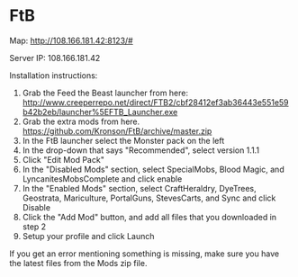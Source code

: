 FtB
===

Map: http://108.166.181.42:8123/#

Server IP: 108.166.181.42

Installation instructions:

1. Grab the Feed the Beast launcher from here: http://www.creeperrepo.net/direct/FTB2/cbf28412ef3ab36443e551e59b42b2eb/launcher%5EFTB_Launcher.exe
2. Grab the extra mods from here. https://github.com/Kronson/FtB/archive/master.zip
3. In the FtB launcher select the Monster pack on the left
4. In the drop-down that says "Recommended", select version 1.1.1
5. Click "Edit Mod Pack"
6. In the "Disabled Mods" section, select SpecialMobs, Blood Magic, and LyncanitesMobsComplete and click enable
7. In the "Enabled Mods" section, select CraftHeraldry, DyeTrees, Geostrata, Mariculture, PortalGuns, StevesCarts, and Sync and click Disable
8. Click the "Add Mod" button, and add all files that you downloaded in step 2
9. Setup your profile and click Launch


If you get an error mentioning something is missing, make sure you have the latest files from the Mods zip file.

